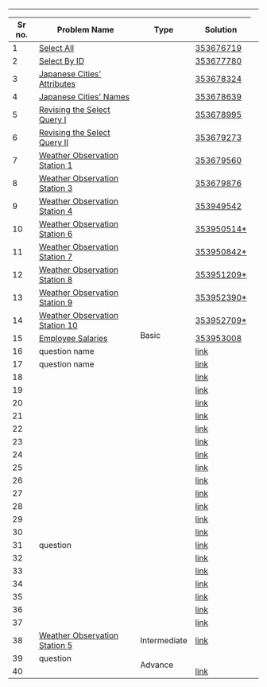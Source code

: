 
-----------------------
<!-- | Span <td rowspan=3>1  <td colspan=2>double -->

|Sr no.|Problem Name|Type|Solution|
|-----------------------------------|-------------|-------------|-|
|1 |[Select All](https://www.hackerrank.com/challenges/select-all-sql/problem?isFullScreen=true) <td rowspan=37>Basic|[353676719](https://www.hackerrank.com/rest/contests/master/challenges/select-all-sql/hackers/ks_23/download_solution) |
|2|[Select By ID](https://www.hackerrank.com/challenges/select-by-id/problem) |[353677780](https://www.hackerrank.com/rest/contests/master/challenges/select-by-id/hackers/ks_23/download_solution)
|3| [Japanese Cities' Attributes](https://www.hackerrank.com/challenges/japanese-cities-attributes/problem?isFullScreen=true) |[353678324](https://www.hackerrank.com/rest/contests/master/challenges/japanese-cities-attributes/hackers/ks_23/download_solution)|
|4| [Japanese Cities' Names](https://www.hackerrank.com/challenges/japanese-cities-name/problem?isFullScreen=true) |[353678639](https://www.hackerrank.com/rest/contests/master/challenges/japanese-cities-name/hackers/ks_23/download_solution)|
|5| [Revising the Select Query I](https://www.hackerrank.com/challenges/revising-the-select-query/problem?isFullScreen=true) |[353678995](https://www.hackerrank.com/rest/contests/master/challenges/revising-the-select-query/hackers/ks_23/download_solution)|
|6|[Revising the Select Query II](https://www.hackerrank.com/challenges/revising-the-select-query-2/problem?isFullScreen=true)  |[353679273](https://www.hackerrank.com/rest/contests/master/challenges/revising-the-select-query-2/hackers/ks_23/download_solution)|
|7| [Weather Observation Station 1](https://www.hackerrank.com/challenges/weather-observation-station-1/problem?isFullScreen=true) |[353679560](https://www.hackerrank.com/rest/contests/master/challenges/weather-observation-station-1/hackers/ks_23/download_solution)|
|8| [Weather Observation Station 3](https://www.hackerrank.com/challenges/weather-observation-station-3/problem?isFullScreen=true) |[353679876](https://www.hackerrank.com/rest/contests/master/challenges/weather-observation-station-3/hackers/ks_23/download_solution)|
|9| [Weather Observation Station 4](https://www.hackerrank.com/challenges/weather-observation-station-4/problem?isFullScreen=true) |[353949542](https://www.hackerrank.com/rest/contests/master/challenges/weather-observation-station-4/hackers/ks_23/download_solution)|
|10|[Weather Observation Station 6](https://www.hackerrank.com/challenges/weather-observation-station-6/problem?isFullScreen=true)  |[353950514*](https://www.hackerrank.com/rest/contests/master/challenges/weather-observation-station-6/hackers/ks_23/download_solution)|
|11| [Weather Observation Station 7](https://www.hackerrank.com/challenges/weather-observation-station-7/problem?isFullScreen=true) |[353950842*](https://www.hackerrank.com/rest/contests/master/challenges/weather-observation-station-7/hackers/ks_23/download_solution)|
|12| [Weather Observation Station 8](https://www.hackerrank.com/challenges/weather-observation-station-8/problem?isFullScreen=true) |[353951209*](https://www.hackerrank.com/rest/contests/master/challenges/weather-observation-station-8/hackers/ks_23/download_solution)|
|13|[Weather Observation Station 9](https://www.hackerrank.com/challenges/weather-observation-station-9/problem?isFullScreen=true)  |[353952390*](https://www.hackerrank.com/rest/contests/master/challenges/weather-observation-station-9/hackers/ks_23/download_solution)|
|14| [Weather Observation Station 10](https://www.hackerrank.com/challenges/weather-observation-station-10/problem?isFullScreen=true)  |[353952709*](https://www.hackerrank.com/rest/contests/master/challenges/weather-observation-station-10/hackers/ks_23/download_solution)|
|15| [Employee Salaries](https://www.hackerrank.com/challenges/salary-of-employees/problem?isFullScreen=true) |[353953008](https://www.hackerrank.com/rest/contests/master/challenges/salary-of-employees/hackers/ks_23/download_solution)
|16|   question name  |[link]()|
|17|   question name  |[link]()|
|18|   | [link]() 
|19|   | [link]() 
|20|  | [link]()|
|21|  | [link]()|
|22|  | [link]()|
|23|  | [link]()|
|24|  | [link]()|
|25|  | [link]()|
|26|  |[link]()|
|27|  |[link]()|
|28|  |[link]()|
|29|  |[link]()|
|30|  |[link]()|
|31|question |[link]()|
|32|  |[link]()|
|33|  |[link]()|
|34|  |[link]()|
|35|  |[link]()|
|36|  |[link]()|
|37|  |[link]()|
|38  | [Weather Observation Station 5](https://www.hackerrank.com/challenges/weather-observation-station-5/problem?isFullScreen=true)| Intermediate |[link]()
|39|question <td rowspan=2>Advance|
|40|  |[link]()|





 